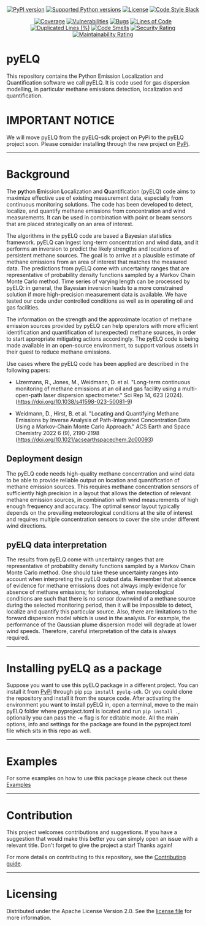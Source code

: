 <!--
SPDX-FileCopyrightText: 2024 Shell Global Solutions International B.V. All Rights Reserved.

SPDX-License-Identifier: Apache-2.0
-->

<div align="center">

[![PyPI version](https://img.shields.io/pypi/v/pyelq-sdk.svg?logo=pypi&logoColor=FFE873)](https://pypi.org/project/pyelq-sdk/)
[![Supported Python versions](https://img.shields.io/pypi/pyversions/pyelq-sdk.svg?logo=python&logoColor=FFE873)](https://pypi.org/project/pyelq-sdk/)
[![License](https://img.shields.io/badge/License-Apache_2.0-blue.svg)](https://opensource.org/licenses/Apache-2.0)
[![Code Style Black](https://img.shields.io/badge/code%20style-black-000000.svg)](https://github.com/psf/black)

[![Coverage](https://sonarcloud.io/api/project_badges/measure?project=pyelq_pyelq&metric=coverage)](https://sonarcloud.io/summary/new_code?id=pyelq_pyelq)
[![Vulnerabilities](https://sonarcloud.io/api/project_badges/measure?project=pyelq_pyelq&metric=vulnerabilities)](https://sonarcloud.io/summary/new_code?id=pyelq_pyelq)
[![Bugs](https://sonarcloud.io/api/project_badges/measure?project=pyelq_pyelq&metric=bugs)](https://sonarcloud.io/summary/new_code?id=pyelq_pyelq)
[![Lines of Code](https://sonarcloud.io/api/project_badges/measure?project=pyelq_pyelq&metric=ncloc)](https://sonarcloud.io/summary/new_code?id=pyelq_pyelq)
[![Duplicated Lines (%)](https://sonarcloud.io/api/project_badges/measure?project=pyelq_pyelq&metric=duplicated_lines_density)](https://sonarcloud.io/summary/new_code?id=pyelq_pyelq)
[![Code Smells](https://sonarcloud.io/api/project_badges/measure?project=pyelq_pyelq&metric=code_smells)](https://sonarcloud.io/summary/new_code?id=pyelq_pyelq)
[![Security Rating](https://sonarcloud.io/api/project_badges/measure?project=pyelq_pyelq&metric=security_rating)](https://sonarcloud.io/summary/new_code?id=pyelq_pyelq)
[![Maintainability Rating](https://sonarcloud.io/api/project_badges/measure?project=pyelq_pyelq&metric=sqale_rating)](https://sonarcloud.io/summary/new_code?id=pyelq_pyelq)
</div>

# pyELQ
This repository contains the Python Emission Localization and Quantification software we call pyELQ. It is code used 
for gas dispersion modelling, in particular methane emissions detection, localization and quantification. 

# IMPORTANT NOTICE
We will move pyELQ from the pyELQ-sdk project on PyPi to the pyELQ project soon. Please consider installing through the 
new project on [PyPi](https://pypi.org/project/pyelq/).

***
# Background
The **py**thon **E**mission **L**ocalization and **Q**uantification (pyELQ) code aims to maximize effective use of 
existing measurement data, especially from continuous monitoring solutions. The code has been developed to detect, 
localize, and quantify methane emissions from concentration and wind measurements. It can be used in combination with 
point or beam sensors that are placed strategically on an area of interest.

The algorithms in the pyELQ code are based a Bayesian statistics framework. pyELQ can ingest long-term concentration 
and wind data, and it performs an inversion to predict the likely strengths and locations of persistent methane sources. 
The goal is to arrive at a plausible estimate of methane emissions from an area of interest that matches the measured 
data. The predictions from pyELQ come with uncertainty ranges that are representative of probability density functions 
sampled by a Markov Chain Monte Carlo method. Time series of varying length can be processed by pyELQ: in general, 
the Bayesian inversion leads to a more constrained solution if more high-precision measurement data is available. 
We have tested our code under controlled conditions as well as in operating oil and gas facilities.

The information on the strength and the approximate location of methane emission sources provided by pyELQ can help 
operators with more efficient identification and quantification of (unexpected) methane sources, in order to start 
appropriate mitigating actions accordingly. The pyELQ code is being made available in an open-source environment, 
to support various assets in their quest to reduce methane emissions.

Use cases where the pyELQ code has been applied are described in the following papers:

* IJzermans, R., Jones, M., Weidmann, D. et al. "Long-term continuous monitoring of methane emissions at an oil and gas facility using a multi-open-path laser dispersion spectrometer." Sci Rep 14, 623 (2024). (https://doi.org/10.1038/s41598-023-50081-9)

* Weidmann, D., Hirst, B. et al. "Locating and Quantifying Methane Emissions by Inverse Analysis of Path-Integrated Concentration Data Using a Markov-Chain Monte Carlo Approach." ACS Earth and Space Chemistry 2022 6 (9), 2190-2198  (https://doi.org/10.1021/acsearthspacechem.2c00093)

## Deployment design
The pyELQ code needs high-quality methane concentration and wind data to be able to provide reliable output on location 
and quantification of methane emission sources. This requires methane concentration sensors of sufficiently high 
precision in a layout that allows the detection of relevant methane emission sources, in combination with wind 
measurements of high enough frequency and accuracy. The optimal sensor layout typically depends on the prevailing 
meteorological conditions at the site of interest and requires multiple concentration sensors to cover the site under 
different wind directions. 

## pyELQ data interpretation
The results from pyELQ come with uncertainty ranges that are representative of probability density functions sampled 
by a Markov Chain Monte Carlo method. One should take these uncertainty ranges into account when interpreting the pyELQ 
output data. Remember that absence of evidence for methane emissions does not always imply evidence for absence of 
methane emissions; for instance, when meteorological conditions are such that there is no sensor downwind of a methane 
source during the selected monitoring period, then it will be impossible to detect, localize and quantify 
this particular source. 
Also, there are limitations to the forward dispersion model which is used in the analysis. 
For example, the performance of the Gaussian plume dispersion model will degrade at lower wind speeds. 
Therefore, careful interpretation of the data is always required. 

***
# Installing pyELQ as a package
Suppose you want to use this pyELQ package in a different project.
You can install it from [PyPi](https://pypi.org/project/pyelq-sdk/) through pip 
`pip install pyelq-sdk`.
Or you could clone the repository and install it from the source code. 
After activating the environment you want to install pyELQ in, open a terminal, move to the main pyELQ folder
where pyproject.toml is located and run `pip install .`, optionally you can pass the `-e` flag is for editable mode.
All the main options, info and settings for the package are found in the pyproject.toml file which sits in this repo
as well.

***

# Examples
For some examples on how to use this package please check out these [Examples](https://github.com/sede-open/pyELQ/blob/main/examples)

***

# Contribution
This project welcomes contributions and suggestions. If you have a suggestion that would make this better you can simply open an issue with a relevant title. Don't forget to give the project a star! Thanks again!

For more details on contributing to this repository, see the [Contributing guide](https://github.com/sede-open/pyELQ/blob/main/CONTRIBUTING.md).

***
# Licensing

Distributed under the Apache License Version 2.0. See the [license file](https://github.com/sede-open/pyELQ/blob/main/LICENSE.md) for more information.
